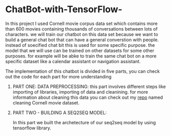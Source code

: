 # ChatBot-with-TensorFlow-
In this project I used Cornell movie corpus data set which contains more than 600 movies containing thousands of conversations between lots of characters. 
we will train our chatbot on this data set because we want to build a general chat bot that can have a general converstion with people.
instead of soecified chat bit this is used for some specific purpose. the model that we will use can be trained on other datasets for some other purposes.
for example will be abke to train the same chat bot on a more specific dataset like a calendar assistant or navigation assistant. 

The implementation of this chatbot is divided in five parts, you can check out the code for each part for more understanding
1. PART ONE: 
DATA PREPROCESSING:
    this part involves different steps like importing of libraries, importing of data and cleanining. for more information about cleaning this data you can check out my [repo](https://github.com/Desire100/Cleaning-Cornell-Movie-Corpus-Data) named cleaning Cornell movie dataset. 

2. PART TWO - BUILDING A SEQ2SEQ MODEL:

      In this part we built the  archetecture of our seq2seq model by using tensorflow library.
